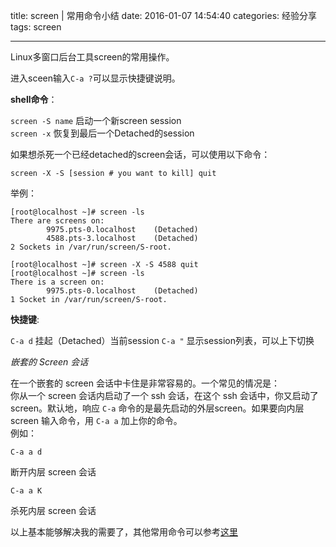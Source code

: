 title: screen | 常用命令小结
date: 2016-01-07 14:54:40
categories: 经验分享
tags: screen

---

Linux多窗口后台工具screen的常用操作。

<!--more-->

进入sceen输入`C-a ?`可以显示快捷键说明。  

__shell命令__：

`screen -S name` 启动一个新screen session  
`screen -x` 恢复到最后一个Detached的session

如果想杀死一个已经detached的screen会话，可以使用以下命令：

    screen -X -S [session # you want to kill] quit

举例：

```
[root@localhost ~]# screen -ls
There are screens on:
        9975.pts-0.localhost    (Detached)
        4588.pts-3.localhost    (Detached)
2 Sockets in /var/run/screen/S-root.

[root@localhost ~]# screen -X -S 4588 quit
[root@localhost ~]# screen -ls
There is a screen on:
        9975.pts-0.localhost    (Detached)
1 Socket in /var/run/screen/S-root.
```
__快捷键__:

`C-a d` 挂起（Detached）当前session
`C-a "` 显示session列表，可以上下切换

_嵌套的 Screen 会话_

在一个嵌套的 screen 会话中卡住是非常容易的。一个常见的情况是：  
你从一个 screen 会话内启动了一个 ssh 会话，在这个 ssh 会话中，你又启动了 screen。默认地，响应 `C-a` 命令的是最先启动的外层screen。如果要向内层 screen 输入命令，用 `C-a a` 加上你的命令。  
例如： 

	C-a a d
	
断开内层 screen 会话

	C-a a K
	
杀死内层 screen 会话

以上基本能够解决我的需要了，其他常用命令可以参考[这里](https://wiki.archlinux.org/index.php/GNU_Screen)

